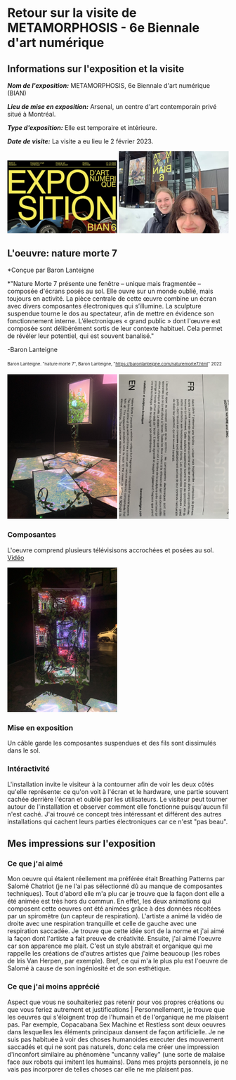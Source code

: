 # Retour sur la visite de METAMORPHOSIS - 6e Biennale d'art numérique
## Informations sur l'exposition et la visite
***Nom de l'exposition:*** METAMORPHOSIS, 6e Biennale d'art numérique (BIAN)

***Lieu de mise en exposition:*** Arsenal, un centre d'art contemporain privé situé à Montréal. 

***Type d'exposition:*** Elle est temporaire et intérieure.

***Date de visite:*** La visite a eu lieu le 2 février 2023.

<img src="images_bian/affiche_bian.png" width=250px heigth=250px /> 
<img src="images_bian/devant_bian.jpg" width=250px heigth=250px />


## L'oeuvre: nature morte 7
*Conçue par Baron Lanteigne

*"Nature Morte 7 présente une fenêtre – unique mais fragmentée – composée d'écrans posés au sol. Elle ouvre sur un monde oublié, mais toujours en activité. La pièce centrale de cette œuvre combine un écran avec divers composantes électroniques qui s’illumine. La sculpture suspendue tourne le dos au spectateur, afin de mettre en évidence son fonctionnement interne. L’électroniques « grand public » dont l'œuvre est composée sont délibérément sortis de leur contexte habituel. Cela permet de révéler leur potentiel, qui est souvent banalisé."

-Baron Lanteigne

<sup><sub> Baron Lanteigne. "nature morte 7", Baron Lanteigne, "https://baronlanteigne.com/naturemorte7.html" 2022 </sub></sup>

<img src="images_bian/oeuvre_bian.JPG" width=250px heigth=250px />
<img src="images_bian/cartel_bian.JPG" width=250px heigth=250px />

### Composantes

L'oeuvre comprend plusieurs télévisisons accrochées et posées au sol.
[Vidéo](https://youtube.com/shorts/MamwvAp319Q?feature=share)

<img src="images_bian/boite_bian.jpg" width=250px heigth=250px />

### Mise en exposition

Un câble garde les composantes suspendues et des fils sont dissimulés dans le sol.

### Intéractivité

L'installation invite le visiteur à la contourner afin de voir les deux côtés qu'elle représente: ce qu'on voit à l'écran et le hardware, une partie souvent cachée derrière l'écran et oublié par les utilisateurs. Le visiteur peut tourner autour de l'installation et observer comment elle fonctionne puisqu'aucun fil n'est caché. J'ai trouvé ce concept très intéressant et différent des autres installations qui cachent leurs parties électroniques car ce n'est "pas beau".

## Mes impressions sur l'exposition

### Ce que j'ai aimé

Mon oeuvre qui étaient réellement ma préférée était Breathing Patterns par Salomé Chatriot (je ne l'ai pas sélectionné dû au manque de composantes techniques). Tout d'abord elle m'a plu car je trouve que la façon dont elle a été animée est très hors du commun. En effet, les deux animations qui composent cette oeuvres ont été animées grâce à des données récoltées par un spiromètre (un capteur de respiration). L'artiste a animé la vidéo de droite avec une respiration tranquille et celle de gauche avec une respiration saccadée. Je trouve que cette idée sort de la norme et j'ai aimé la façon dont l'artiste a fait preuve de créativité. Ensuite, j'ai aimé l'oeuvre car son apparence me plait. C'est un style abstrait et organique qui me rappelle les créations de d'autres artistes que j'aime beaucoup (les robes de Iris Van Herpen, par exemple). Bref, ce qui m'a le plus plu est l'oeuvre de Salomé à cause de son ingéniosité et de son esthétique. 

### Ce que j'ai moins apprécié

Aspect que vous ne souhaiteriez pas retenir pour vos propres créations ou que vous feriez autrement et justifications | Personnellement, je trouve que les oeuvres qui s'éloignent trop de l'humain et de l'organique ne me plaisent pas. Par exemple, Copacabana Sex Machine et Restless sont deux oeuvres dans lesquelles les éléments principaux dansent de façon artificielle. Je ne suis pas habituée à voir des choses humanoides executer des mouvement saccadés et qui ne sont pas naturels, donc cela me créer une impression d'inconfort similaire au phénomène "uncanny valley" (une sorte de malaise face aux robots qui imitent les humains). Dans mes projets personnels, je ne vais pas incorporer de telles choses car elle ne me plaisent pas.



